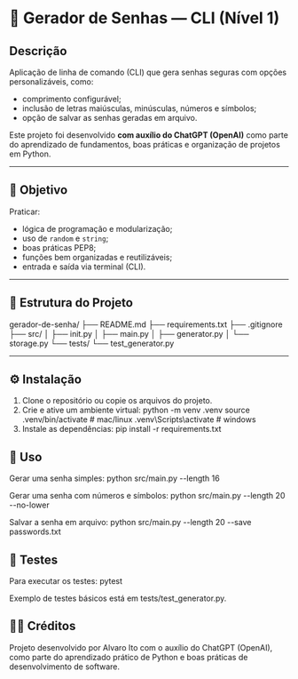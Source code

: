 # 🧩 Gerador de Senhas — CLI (Nível 1)

## Descrição
Aplicação de linha de comando (CLI) que gera senhas seguras com opções personalizáveis, como:
- comprimento configurável;
- inclusão de letras maiúsculas, minúsculas, números e símbolos;
- opção de salvar as senhas geradas em arquivo.

Este projeto foi desenvolvido **com auxílio do ChatGPT (OpenAI)** como parte do aprendizado de fundamentos, boas práticas e organização de projetos em Python.

---

## 🎯 Objetivo
Praticar:
- lógica de programação e modularização;
- uso de `random` e `string`;
- boas práticas PEP8;
- funções bem organizadas e reutilizáveis;
- entrada e saída via terminal (CLI).

---

## 🧱 Estrutura do Projeto
gerador-de-senha/
├── README.md
├── requirements.txt
├── .gitignore
├── src/
│ ├── init.py
│ ├── main.py
│ ├── generator.py
│ └── storage.py
└── tests/
└── test_generator.py

---

## ⚙️ Instalação
1. Clone o repositório ou copie os arquivos do projeto.  
2. Crie e ative um ambiente virtual:
   python -m venv .venv
   source .venv/bin/activate   # mac/linux
   .venv\Scripts\activate      # windows
3. Instale as dependências:
    pip install -r requirements.txt

## 🚀 Uso

Gerar uma senha simples:
    python src/main.py --length 16

Gerar uma senha com números e símbolos:
    python src/main.py --length 20 --no-lower

Salvar a senha em arquivo:
    python src/main.py --length 20 --save passwords.txt

## 🧪 Testes

Para executar os testes:
    pytest

Exemplo de testes básicos está em tests/test_generator.py.

## 🧑‍💻 Créditos

Projeto desenvolvido por Alvaro Ito com o auxílio do ChatGPT (OpenAI), como parte do aprendizado prático de Python e boas práticas de desenvolvimento de software.
